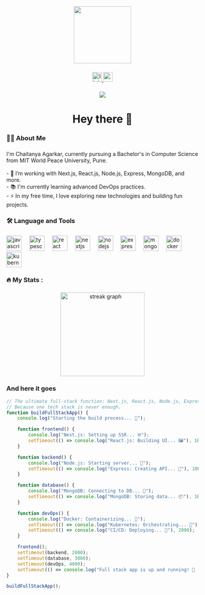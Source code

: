 <div align="center">
  <img height="150" src="https://avatars.githubusercontent.com/u/129309578?v=4"  />
</div>

###

<div align="center">
  <a href="https://www.linkedin.com/in/chaitanyaagarkar/">
    <img src="https://img.shields.io/static/v1?message=LinkedIn&logo=linkedin&label=&color=0077B5&logoColor=white&labelColor=&style=for-the-badge" height="25" alt="linkedin logo"  />
  </a>
  <a href="https://agarkar-chaieeetanyas-portfolio.vercel.app/">
    <img src="https://img.shields.io/badge/Portfolio-%2300BFFF?style=for-the-badge&logo=portfolio&logoColor=white" height="25" alt="potfolio"  />
  </a>
</div>

###

<div align="center">
  <img src="https://visitor-badge.laobi.icu/badge?page_id=chaitanya-agarkar.chaitanya-agarkar&"  />
</div>

###

<h1 align="center">Hey there 👋</h1>

###

<h3 align="left">👨‍💻  About Me</h3>

###

<p align="left">
I'm Chaitanya Agarkar, currently pursuing a Bachelor's in Computer Science from MIT World Peace University, Pune.<br><br>
- 🔭 I’m working with Next.js, React.js, Node.js, Express, MongoDB, and more.<br>
- 📚 I'm currently learning advanced DevOps practices.<br>
- ⚡ In my free time, I love exploring new technologies and building fun projects.
</p>

###

<h3 align="left">🛠 Language and Tools</h3>

###

<div align="left">
  <img src="https://img.shields.io/badge/javascript-%23323330.svg?style=for-the-badge&logo=javascript&logoColor=%23F7DF1E" height="40" alt="javascript logo"  />
  <img width="12" />
  <img src="https://img.shields.io/badge/typescript-%23007ACC.svg?style=for-the-badge&logo=typescript&logoColor=white" height="40" alt="typescript logo"  />
  <img width="12" />
  <img src="https://img.shields.io/badge/react-%2320232a.svg?style=for-the-badge&logo=react&logoColor=%2361DAFB" height="40" alt="react logo"  />
  <img width="12" />
  <img src="https://img.shields.io/badge/Next-black?style=for-the-badge&logo=next.js&logoColor=white" height="40" alt="nextjs logo"  />
  <img width="12" />
  <img src="https://img.shields.io/badge/node.js-6DA55F?style=for-the-badge&logo=node.js&logoColor=white" height="40" alt="nodejs logo"  />
  <img width="12" />
  <img src="https://img.shields.io/badge/express.js-%23404d59.svg?style=for-the-badge&logo=express&logoColor=%2361DAFB" height="40" alt="express logo"  />
  <img width="12" />
  <img src="https://img.shields.io/badge/MongoDB-%234ea94b.svg?style=for-the-badge&logo=mongodb&logoColor=white" height="40" alt="mongodb logo"  />
  <img width="12" />
  <img src="https://img.shields.io/badge/docker-%230db7ed.svg?style=for-the-badge&logo=docker&logoColor=white" height="40" alt="docker logo"  />
  <img width="12" />
  <img src="https://img.shields.io/badge/kubernetes-%23326ce5.svg?style=for-the-badge&logo=kubernetes&logoColor=white" height="40" alt="kubernetes logo"  />
</div>

###

<h3 align="left">🔥   My Stats :</h3>

###

<div align="center">
  <img src="https://streak-stats.demolab.com?user=chaieeetanya433&locale=en&mode=daily&theme=dark&hide_border=false&border_radius=5&order=3" height="220" alt="streak graph"  />
</div>

###

<h3 align="left">And here it goes</h3>

```javascript
// The ultimate full-stack function: Next.js, React.js, Node.js, Express, MongoDB, and DevOps!
// Because one tech stack is never enough.
function buildFullStackApp() {
    console.log("Starting the build process... 🚀");

    function frontend() {
        console.log("Next.js: Setting up SSR... 🌐");
        setTimeout(() => console.log("React.js: Building UI... 🖼️"), 1000);
    }

    function backend() {
        console.log("Node.js: Starting server... 🚀");
        setTimeout(() => console.log("Express: Creating API... 📡"), 1000);
    }

    function database() {
        console.log("MongoDB: Connecting to DB... 🔌");
        setTimeout(() => console.log("MongoDB: Storing data... 📦"), 1000);
    }

    function devOps() {
        console.log("Docker: Containerizing... 🐳");
        setTimeout(() => console.log("Kubernetes: Orchestrating... 🚢"), 1000);
        setTimeout(() => console.log("CI/CD: Deploying... 🔄"), 2000);
    }

    frontend();
    setTimeout(backend, 2000);
    setTimeout(database, 3000);
    setTimeout(devOps, 4000);
    setTimeout(() => console.log("Full stack app is up and running! 🎉 (For now...)"), 6000);
}

buildFullStackApp();
